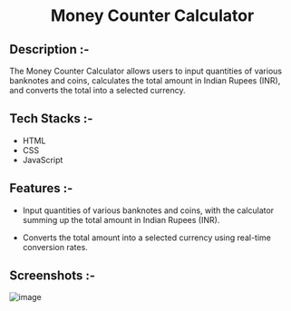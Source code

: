 # <p align="center">Money Counter Calculator</p>

## Description :-

The Money Counter Calculator allows users to input quantities of various banknotes and coins, calculates the total amount in Indian Rupees (INR), and converts the total into a selected currency.

## Tech Stacks :-

- HTML
- CSS
- JavaScript

## Features :-

- Input quantities of various banknotes and coins, with the calculator summing up the total amount in Indian Rupees (INR).

- Converts the total amount into a selected currency using real-time conversion rates.

## Screenshots :-

![image](https://github.com/user-attachments/assets/ab98bc0e-fe7f-4403-9df1-e9e2caf783fe)
